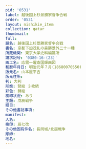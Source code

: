 ```yaml
---
pid: '0531'
label: 越後国上杉景勝家督争合戦
order: '0531'
layout: nishikie_item
collection: qatar
thumbnail: 
full: 
題名: 越後国上杉景勝家督争合戦
書名: 京都下加茂糺の森勝景外二十一種
所蔵機関: 東京大学史料編纂所
請求記号: '0380-16-(23)'
画工名: 応需一曜斎国輝画図
和暦年月日: 明治元年７月(18680070550)
版元名: 山本屋平吉
版元住所: 
判: 大判
形態: 竪絵 ３枚続
彩色: 錦絵
検印状況: あり
主題: 戊辰戦争
細目: 
その他書誌事項: 
manifest: 
人名: 
検印: 辰七改
その他固有件名: 長岡城/北越戦争
彫師: 
地名: 
---
```

